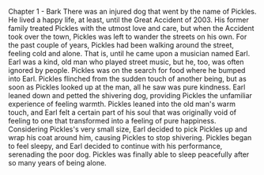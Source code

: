 Chapter 1 - Bark
There was an injured dog that went by the name of Pickles. 
He lived a happy life, at least, until the Great Accident of 2003. 
His former family treated Pickles with the utmost love and care, but when the Accident took over the town, Pickles was left to wander the streets on his own. 
For the past couple of years, Pickles had been walking around the street, feeling cold and alone. 
That is, until he came upon a musician named Earl. 
Earl was a kind, old man who played street music, but he, too, was often ignored by people. 
Pickles was on the search for food where he bumped into Earl. 
Pickles flinched from the sudden touch of another being, but as soon as Pickles looked up at the man, all he saw was pure kindness. 
Earl leaned down and petted the shivering dog, providing Pickles the unfamiliar experience of feeling warmth. 
Pickles leaned into the old man's warm touch, and Earl felt a certain part of his soul that was originally void of feeling to one that transformed into a feeling of pure happiness. 
Considering Pickles's very small size, Earl decided to pick Pickles up and wrap his coat around him, causing Pickles to stop shivering. 
Pickles began to feel sleepy, and Earl decided to continue with his performance, serenading the poor dog. 
Pickles was finally able to sleep peacefully after so many years of being alone. 